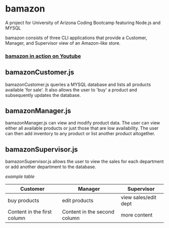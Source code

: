 # bamazon

A project for University of Arizona Coding Bootcamp featuring Node.js and MYSQL

bamazon consists of three CLI applications that provide a Customer, Manager, and Supervisor view of an Amazon-like 
store.

### [bamazon in action on Youtube](https://youtu.be/i47-i1prImk)


## bamazonCustomer.js

bamazonCustomer.js queries a MYSQL database and lists all products available 'for sale'.  It also allows the user to 'buy' 
a product and subsequently updates the database.

## bamazonManager.js

bamazonManager.js can view and modify product data.  The user can view either all available products or just those that 
are low availability.  The user can then add inventory to any product or list another product altogether.

## bamazonSupervisor.js

bamazonSupervisor.js allows the user to view the sales for each department or add another department to the database.


*example table*

Customer | Manager | Supervisor
---------|---------|-----------
buy products | edit products | view sales/edit dept
Content in the first column | Content in the second column | more content

